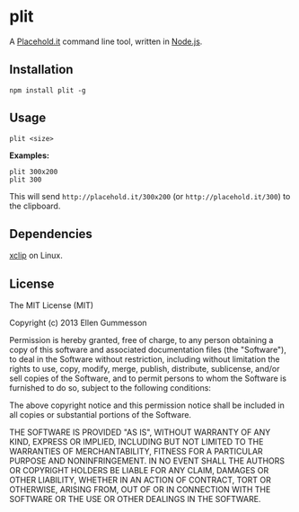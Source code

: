 # plit

A [Placehold.it](http://www.placehold.it/) command line tool, written in [Node.js](http://www.nodejs.org/).

## Installation

    npm install plit -g

## Usage

    plit <size>

**Examples:**

    plit 300x200
    plit 300

This will send `http://placehold.it/300x200` (or `http://placehold.it/300`) to the clipboard.

## Dependencies

[xclip](http://sourceforge.net/projects/xclip/) on Linux.

## License

The MIT License (MIT)

Copyright (c) 2013 Ellen Gummesson

Permission is hereby granted, free of charge, to any person obtaining a copy
of this software and associated documentation files (the "Software"), to deal
in the Software without restriction, including without limitation the rights
to use, copy, modify, merge, publish, distribute, sublicense, and/or sell
copies of the Software, and to permit persons to whom the Software is
furnished to do so, subject to the following conditions:

The above copyright notice and this permission notice shall be included in
all copies or substantial portions of the Software.

THE SOFTWARE IS PROVIDED "AS IS", WITHOUT WARRANTY OF ANY KIND, EXPRESS OR
IMPLIED, INCLUDING BUT NOT LIMITED TO THE WARRANTIES OF MERCHANTABILITY,
FITNESS FOR A PARTICULAR PURPOSE AND NONINFRINGEMENT. IN NO EVENT SHALL THE
AUTHORS OR COPYRIGHT HOLDERS BE LIABLE FOR ANY CLAIM, DAMAGES OR OTHER
LIABILITY, WHETHER IN AN ACTION OF CONTRACT, TORT OR OTHERWISE, ARISING FROM,
OUT OF OR IN CONNECTION WITH THE SOFTWARE OR THE USE OR OTHER DEALINGS IN
THE SOFTWARE.
